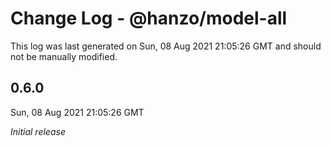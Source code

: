 # Change Log - @hanzo/model-all

This log was last generated on Sun, 08 Aug 2021 21:05:26 GMT and should not be manually modified.

## 0.6.0
Sun, 08 Aug 2021 21:05:26 GMT

_Initial release_

